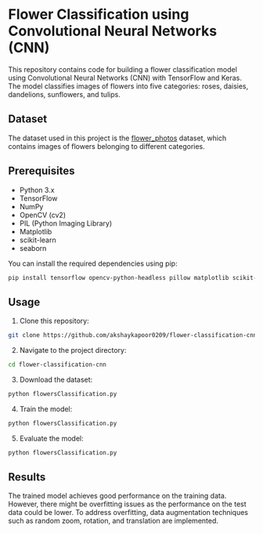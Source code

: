# Flower Classification using Convolutional Neural Networks (CNN)

This repository contains code for building a flower classification model using Convolutional Neural Networks (CNN) with TensorFlow and Keras. The model classifies images of flowers into five categories: roses, daisies, dandelions, sunflowers, and tulips.

## Dataset
The dataset used in this project is the [flower_photos](https://storage.googleapis.com/download.tensorflow.org/example_images/flower_photos.tgz) dataset, which contains images of flowers belonging to different categories.

## Prerequisites
- Python 3.x
- TensorFlow
- NumPy
- OpenCV (cv2)
- PIL (Python Imaging Library)
- Matplotlib
- scikit-learn
- seaborn

You can install the required dependencies using pip:

```bash
pip install tensorflow opencv-python-headless pillow matplotlib scikit-learn seaborn
```

## Usage
1. Clone this repository:

```bash
git clone https://github.com/akshaykapoor0209/flower-classification-cnn.git
```

2. Navigate to the project directory:

```bash
cd flower-classification-cnn
```

3. Download the dataset:

```bash
python flowersClassification.py
```

4. Train the model:

```bash
python flowersClassification.py
```

5. Evaluate the model:

```bash
python flowersClassification.py
```

## Results
The trained model achieves good performance on the training data. However, there might be overfitting issues as the performance on the test data could be lower. To address overfitting, data augmentation techniques such as random zoom, rotation, and translation are implemented.
